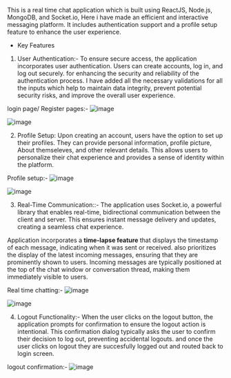 This is a real time chat application which is built using ReactJS, Node.js, MongoDB, and Socket.io, Here i have  made an efficient and interactive messaging platform. It includes authentication support and a profile setup feature to enhance the user experience.

* Key Features


1. User Authentication:- To ensure secure access, the application incorporates user authentication. Users can create accounts, log in, and log out securely. for enhancing the security and reliability of the authentication process. I have added all the necessary validations for all the inputs which help to maintain data integrity, prevent potential security risks, and improve the overall user experience.

 login page/ Register pages:-
 ![image](https://github.com/Tripurari-kumar/My-messenger/assets/36576242/6879b7ac-8a74-477e-800f-6f6fa79bbcc5)

 ![image](https://github.com/Tripurari-kumar/My-messenger/assets/36576242/55cd493f-9932-45af-ac71-1b4c8f502301)

2. Profile Setup: Upon creating an account, users have the option to set up their profiles. They can provide personal information, profile picture, About themseleves, and other relevant details. This allows users to personalize their chat experience and provides a sense of identity within the platform.


 Profile setup:-
![image](https://github.com/Tripurari-kumar/My-messenger/assets/36576242/c33c2884-7459-4f31-b7c5-3cc4c073f046)

![image](https://github.com/Tripurari-kumar/My-messenger/assets/36576242/38e90e5d-e858-4eb1-b8af-9784ddfb957f)


 3.  Real-Time Communication::- The application uses Socket.io, a powerful library that enables real-time, bidirectional communication between the client and server. This ensures instant message delivery and updates, creating a seamless chat experience.
   
   Application incorporates a **time-lapse feature** that displays the timestamp of each message, indicating when it was sent or received.
   also prioritizes the display of the latest incoming messages, ensuring that they are prominently shown to users.
   Incoming messages are typically positioned at the top of the chat window or conversation thread, making them immediately visible to 
   users.

  Real time chatting:-
  ![image](https://github.com/Tripurari-kumar/My-messenger/assets/36576242/1df22def-27a1-493a-846b-c9dcf9cdef68)

  ![image](https://github.com/Tripurari-kumar/My-messenger/assets/36576242/281c80a9-dfa4-4a62-81f3-65b210396945)

4.  Logout Functionality:- When the user clicks on the logout button, the application prompts for confirmation to ensure the logout action is intentional. This confirmation dialog typically asks the user to confirm their decision to log out, preventing accidental logouts.
and once the user clicks on logout they are succesfully logged out and routed back to login screen.

logout confirmation:-
![image](https://github.com/Tripurari-kumar/My-messenger/assets/36576242/df3d0d7d-da0d-4899-bf35-a04f53a2f76f)





 
